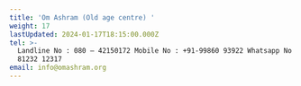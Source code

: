 ```yaml
---
title: 'Om Ashram (Old age centre) '
weight: 17
lastUpdated: 2024-01-17T18:15:00.000Z
tel: >-
  Landline No : 080 – 42150172 Mobile No : +91-99860 93922 Whatsapp No : + 91-
  81232 12317  
email: info@omashram.org
---
```


